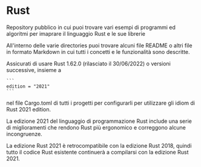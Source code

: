 # Rust
Repository pubblico in cui puoi trovare vari esempi di programmi ed algoritmi per imaprare il linguaggio Rust e le sue librerie

All'interno delle varie directories puoi trovare alcuni file README o altri file in formato Markdown in cui tutti i concetti e le funzionalità sono descritte.

Assicurati di usare Rust 1.62.0 (rilasciato il 30/06/2022) o versioni successive, insieme a

    ```
    edition = "2021" 
    ```

nel file Cargo.toml di tutti i progetti per configurarli per utilizzare gli idiom di Rust 2021 edition.

La edizione 2021 del linguaggio di programmazione Rust include una serie di miglioramenti che rendono Rust più ergonomico e correggono alcune incongruenze.

La edizione Rust 2021 è retrocompatibile con la edizione Rust 2018, quindi tutto il codice Rust esistente continuerà a compilarsi con la edizione Rust 2021.